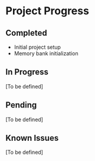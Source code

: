 # Project Progress

## Completed
- Initial project setup
- Memory bank initialization

## In Progress
[To be defined]

## Pending
[To be defined]

## Known Issues
[To be defined] 